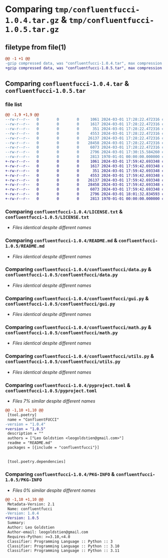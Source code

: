 # Comparing `tmp/confluentfucci-1.0.4.tar.gz` & `tmp/confluentfucci-1.0.5.tar.gz`

## filetype from file(1)

```diff
@@ -1 +1 @@
-gzip compressed data, was "confluentfucci-1.0.4.tar", max compression
+gzip compressed data, was "confluentfucci-1.0.5.tar", max compression
```

## Comparing `confluentfucci-1.0.4.tar` & `confluentfucci-1.0.5.tar`

### file list

```diff
@@ -1,9 +1,9 @@
--rw-r--r--   0        0        0     1061 2024-03-01 17:28:22.472316 confluentfucci-1.0.4/LICENSE.txt
--rw-r--r--   0        0        0     1617 2024-03-01 17:28:22.472316 confluentfucci-1.0.4/README.md
--rw-r--r--   0        0        0      351 2024-03-01 17:28:22.472316 confluentfucci-1.0.4/confluentfucci/__init__.py
--rw-r--r--   0        0        0     4553 2024-03-01 17:28:22.472316 confluentfucci-1.0.4/confluentfucci/data.py
--rw-r--r--   0        0        0    26137 2024-03-01 17:28:22.472316 confluentfucci-1.0.4/confluentfucci/gui.py
--rw-r--r--   0        0        0    28458 2024-03-01 17:28:22.472316 confluentfucci-1.0.4/confluentfucci/math.py
--rw-r--r--   0        0        0     6073 2024-03-01 17:28:22.472316 confluentfucci-1.0.4/confluentfucci/utils.py
--rw-r--r--   0        0        0     2796 2024-03-01 17:30:15.584260 confluentfucci-1.0.4/pyproject.toml
--rw-r--r--   0        0        0     2813 1970-01-01 00:00:00.000000 confluentfucci-1.0.4/PKG-INFO
+-rw-r--r--   0        0        0     1061 2024-03-01 17:59:42.693348 confluentfucci-1.0.5/LICENSE.txt
+-rw-r--r--   0        0        0     1617 2024-03-01 17:59:42.693348 confluentfucci-1.0.5/README.md
+-rw-r--r--   0        0        0      351 2024-03-01 17:59:42.693348 confluentfucci-1.0.5/confluentfucci/__init__.py
+-rw-r--r--   0        0        0     4553 2024-03-01 17:59:42.693348 confluentfucci-1.0.5/confluentfucci/data.py
+-rw-r--r--   0        0        0    26137 2024-03-01 17:59:42.693348 confluentfucci-1.0.5/confluentfucci/gui.py
+-rw-r--r--   0        0        0    28458 2024-03-01 17:59:42.693348 confluentfucci-1.0.5/confluentfucci/math.py
+-rw-r--r--   0        0        0     6073 2024-03-01 17:59:42.693348 confluentfucci-1.0.5/confluentfucci/utils.py
+-rw-r--r--   0        0        0     2796 2024-03-01 18:01:32.834593 confluentfucci-1.0.5/pyproject.toml
+-rw-r--r--   0        0        0     2813 1970-01-01 00:00:00.000000 confluentfucci-1.0.5/PKG-INFO
```

### Comparing `confluentfucci-1.0.4/LICENSE.txt` & `confluentfucci-1.0.5/LICENSE.txt`

 * *Files identical despite different names*

### Comparing `confluentfucci-1.0.4/README.md` & `confluentfucci-1.0.5/README.md`

 * *Files identical despite different names*

### Comparing `confluentfucci-1.0.4/confluentfucci/data.py` & `confluentfucci-1.0.5/confluentfucci/data.py`

 * *Files identical despite different names*

### Comparing `confluentfucci-1.0.4/confluentfucci/gui.py` & `confluentfucci-1.0.5/confluentfucci/gui.py`

 * *Files identical despite different names*

### Comparing `confluentfucci-1.0.4/confluentfucci/math.py` & `confluentfucci-1.0.5/confluentfucci/math.py`

 * *Files identical despite different names*

### Comparing `confluentfucci-1.0.4/confluentfucci/utils.py` & `confluentfucci-1.0.5/confluentfucci/utils.py`

 * *Files identical despite different names*

### Comparing `confluentfucci-1.0.4/pyproject.toml` & `confluentfucci-1.0.5/pyproject.toml`

 * *Files 7% similar despite different names*

```diff
@@ -1,10 +1,10 @@
 [tool.poetry]
 name = "ConfluentFUCCI"
-version = "1.0.4"
+version = "1.0.5"
 description = ""
 authors = ["Leo Goldstien <leogoldstien@gmail.com>"]
 readme = "README.md"
 packages = [{include = "confluentfucci"}]
 
 
 [tool.poetry.dependencies]
```

### Comparing `confluentfucci-1.0.4/PKG-INFO` & `confluentfucci-1.0.5/PKG-INFO`

 * *Files 0% similar despite different names*

```diff
@@ -1,10 +1,10 @@
 Metadata-Version: 2.1
 Name: confluentfucci
-Version: 1.0.4
+Version: 1.0.5
 Summary: 
 Author: Leo Goldstien
 Author-email: leogoldstien@gmail.com
 Requires-Python: >=3.10,<4.0
 Classifier: Programming Language :: Python :: 3
 Classifier: Programming Language :: Python :: 3.10
 Classifier: Programming Language :: Python :: 3.11
```

